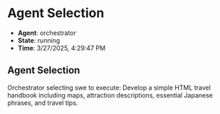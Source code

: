 # Agent Selection

- **Agent**: orchestrator
- **State**: running
- **Time**: 3/27/2025, 4:29:47 PM

## Agent Selection

Orchestrator selecting swe to execute: Develop a simple HTML travel handbook including maps, attraction descriptions, essential Japanese phrases, and travel tips.

